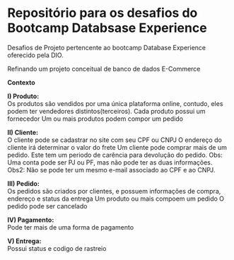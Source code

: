 # Repositório para os desafios do Bootcamp Databsase Experience

Desafios de Projeto pertencente ao bootcamp Database Experience oferecido pela DIO.

Refinando um projeto conceitual de banco de dados E-Commerce
 
**Contexto**

**I) Produto:** <br />
Os produtos são vendidos por uma única plataforma online, contudo, eles podem ter vendedores distintos(terceiros).
Cada produto possui um fornecedor
Um ou mais produtos podem compor um pedido

**II) Cliente:**<br />
O cliente pode se cadastrar no site com seu CPF ou CNPJ
O endereço do cliente irá determinar o valor do frete
Um cliente pode comprar mais de um pedido. Este tem um periodo de carência para devolução do pedido. 
Obs: Uma conta pode ser PJ ou PF, mas não pode ter as duas informações. 
Obs2: Não se pode ter um mesmo e-mail associado ao CPF e ao CNPJ. 

**III) Pedido:**<br />
Os pedidos são criados por clientes, e possuem informações de compra, endereço e status da entrega
Um produto ou mais compoem um pedido
O pedido pode ser cancelado

**IV) Pagamento:**<br />
Pode ter mais de uma forma de pagamento

**V) Entrega:**<br />
Possui status e codigo de rastreio

